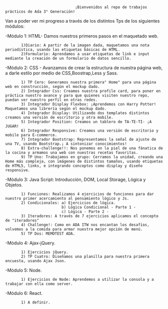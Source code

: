                                    ¡Bienvenidos al repo de trabajos prácticos de Ada 3° Generación!  

Van a poder ver mi progreso a través de los distintos Tps de los siguientes módulos:
      
-Módulo 1: HTML- Damos nuestros primeros pasos en el maquetado web. 

           1)Diario: A partir de la imagen dada, maquetamos una nota periodística, usando las etiquetas básicas de HTML.
           2)Formulario: Aprendamos a usar etiquetas de link e input mediante la creación de un formulario de datos sencillo. 
           
-Módulo 2: CSS - Avanzamos de crear la estructura de nuestra página web, a darle estilo por medio de CSS,Boostrap,Less y Sass. 

           1) TP Cero: Generamos nuestra primera" Home" para una página web en construcción, según el mockup dado.   
           2) Integrador Css: Creamos nuestra profile card, para poner en práctica nuestro avance y para que quienes visiten nuestro repo, puedan ver nuestro perfil en otras redes.
           3) Integrador Display Flexbox: ¡Aprendemos con Harry Potter! Maquetamos una librería según el mockup dado. 
           4) Integrador Display: Utilizando dos templates distintos creamos una versión de escritorio y otra mobile. 
           5) Integrador Position: Creamos un tablero de TA-TE-TI- ¡A JUGAR!
           6) Integrador Responsive: Creamos una versión de escritorio y mobile para E-commerce.  
           7) Integrador Bootstrap: Representamos la señal de ajuste de una TV, usando Bootstrap.¡ A sintonizar conocimientos!
           8) Extra-challenge!!: Nos ponemos en la piel de una fánatica de la cocina y armamos una web con nuestras recetas favoritas.
           9) TP Uno: Trabajamos en grupo: Cerramos la unidad, creando una Home más compleja, con imágenes de distintos tamaños, usando etiquetas de HTML5, links, e integrando conceptos como display y diseño responsive. 
           
-Módulo 3: Java Script: Introducción, DOM, Local Storage, Lógica y Objetos. 
            
           1) Funciones: Realizamos 4 ejercicios de funciones para dar nuestro primer acercamiento al pensamiento lógico y Js.  
           2) Condicionales: a) Ejercicios de lógica.
                             b) Lógica Condicional - Parte 1 -
                             c) Lógica - Parte 2 -  
           3) Iteradores: A través de 7 ejercicios aplicamos el concepto de "iteradores"
           4) Challenge!: Como en ADA ITW nos encantan los desafíos, volvemos a la comida para armar nuestra mejor opción de menú.  
           5) TP Dos: MEMOTEST ADA.
           
-Módulo 4: Ajax-jQuery.   

           1) Ejercicios jQuery.  
           2) TP Cuatro: Diseñamos una planilla para nuestra primera encuesta, usando Ajax Json.
           
-Módulo 5: Node.
           
           1) Ejercicios de Node: Aprendemos a utilizar la consola y a trabajar con ella como server.

-Módulo 6: React. 

           1) A definir.
